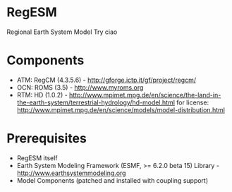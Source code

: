 RegESM
======

Regional Earth System Model
Try ciao


Components
==========

* ATM: RegCM (4.3.5.6) - http://gforge.ictp.it/gf/project/regcm/
* OCN: ROMS  (3.5)     - http://www.myroms.org
* RTM: HD    (1.0.2)   - http://www.mpimet.mpg.de/en/science/the-land-in-the-earth-system/terrestrial-hydrology/hd-model.html
                         for license: http://www.mpimet.mpg.de/en/science/models/model-distribution.html

Prerequisites
=============

* RegESM itself
* Earth System Modeling Framework (ESMF, >= 6.2.0 beta 15) Library - http://www.earthsystemmodeling.org
* Model Components (patched and installed with coupling support)
 

